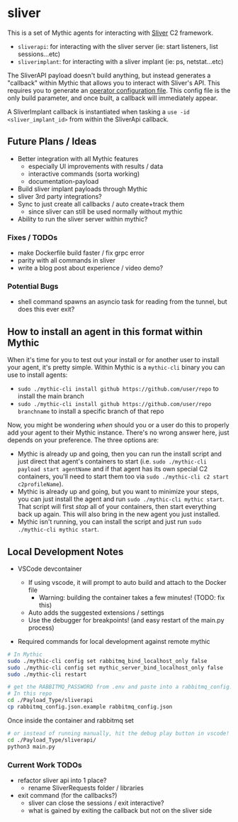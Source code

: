 # sliver

This is a set of Mythic agents for interacting with [Sliver](https://sliver.sh/) C2 framework.

- `sliverapi`: for interacting with the sliver server (ie: start listeners, list sessions...etc)
- `sliverimplant`: for interacting with a sliver implant (ie: ps, netstat...etc)

The SliverAPI payload doesn't build anything, but instead generates a "callback" within Mythic that allows you to interact with Sliver's API. This requires you to generate an [operator configuration file](https://sliver.sh/docs?name=Multi-player+Mode). This config file is the only build parameter, and once built, a callback will immediately appear.

A SliverImplant callback is instantiated when tasking a `use -id <sliver_implant_id>` from within the SliverApi callback. 

## Future Plans / Ideas

- Better integration with all Mythic features
  - especially UI improvements with results / data
  - interactive commands (sorta working)
  - documentation-payload
- Build sliver implant payloads through Mythic
- sliver 3rd party integrations?
- Sync to just create all callbacks / auto create+track them
  - since sliver can still be used normally without mythic
- Ability to run the sliver server within mythic?

### Fixes / TODOs

- make Dockerfile build faster / fix grpc error
- parity with all commands in sliver
- write a blog post about experience / video demo?

### Potential Bugs

- shell command spawns an asyncio task for reading from the tunnel, but does this ever exit?

## How to install an agent in this format within Mythic

When it's time for you to test out your install or for another user to install your agent, it's pretty simple. Within Mythic is a `mythic-cli` binary you can use to install agents:

- `sudo ./mythic-cli install github https://github.com/user/repo` to install the main branch
- `sudo ./mythic-cli install github https://github.com/user/repo branchname` to install a specific branch of that repo

Now, you might be wondering _when_ should you or a user do this to properly add your agent to their Mythic instance. There's no wrong answer here, just depends on your preference. The three options are:

- Mythic is already up and going, then you can run the install script and just direct that agent's containers to start (i.e. `sudo ./mythic-cli payload start agentName` and if that agent has its own special C2 containers, you'll need to start them too via `sudo ./mythic-cli c2 start c2profileName`).
- Mythic is already up and going, but you want to minimize your steps, you can just install the agent and run `sudo ./mythic-cli mythic start`. That script will first _stop_ all of your containers, then start everything back up again. This will also bring in the new agent you just installed.
- Mythic isn't running, you can install the script and just run `sudo ./mythic-cli mythic start`.

## Local Development Notes

<!-- TODO: clean this up with better notes, starting with requirements and 'git clone' (all steps) -->

- VSCode devcontainer

  - If using vscode, it will prompt to auto build and attach to the Docker file
    - Warning: building the container takes a few minutes! (TODO: fix this)
  - Auto adds the suggested extensions / settings
  - Use the debugger for breakpoints! (and easy restart of the main.py process)

- Required commands for local development against remote mythic

```bash
# In Mythic
sudo ./mythic-cli config set rabbitmq_bind_localhost_only false
sudo ./mythic-cli config set mythic_server_bind_localhost_only false
sudo ./mythic-cli restart

# get the RABBITMQ_PASSWORD from .env and paste into a rabbitmq_config.json
# In this repo
cd ./Payload_Type/sliverapi
cp rabbitmq_config.json.example rabbitmq_config.json
```

<!-- TODO: describe example setup with ubuntu vm running both mythic and sliver -->

Once inside the container and rabbitmq set

```bash
# or instead of running manually, hit the debug play button in vscode!
cd ./Payload_Type/sliverapi/
python3 main.py
```

### Current Work TODOs

- refactor sliver api into 1 place?
  - rename SliverRequests folder / libraries
- exit command (for the callbacks?)
  - sliver can close the sessions / exit interactive?
  - what is gained by exiting the callback but not on the sliver side
